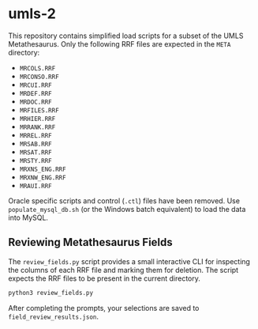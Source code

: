 # umls-2

This repository contains simplified load scripts for a subset of the UMLS Metathesaurus.
Only the following RRF files are expected in the `META` directory:

- `MRCOLS.RRF`
- `MRCONSO.RRF`
- `MRCUI.RRF`
- `MRDEF.RRF`
- `MRDOC.RRF`
- `MRFILES.RRF`
- `MRHIER.RRF`
- `MRRANK.RRF`
- `MRREL.RRF`
- `MRSAB.RRF`
- `MRSAT.RRF`
- `MRSTY.RRF`
- `MRXNS_ENG.RRF`
- `MRXNW_ENG.RRF`
- `MRAUI.RRF`

Oracle specific scripts and control (`.ctl`) files have been removed. Use `populate_mysql_db.sh` (or the Windows batch equivalent) to load the data into MySQL.

## Reviewing Metathesaurus Fields

The `review_fields.py` script provides a small interactive CLI for inspecting the
columns of each RRF file and marking them for deletion. The script expects the
RRF files to be present in the current directory.

```bash
python3 review_fields.py
```

After completing the prompts, your selections are saved to
`field_review_results.json`.
